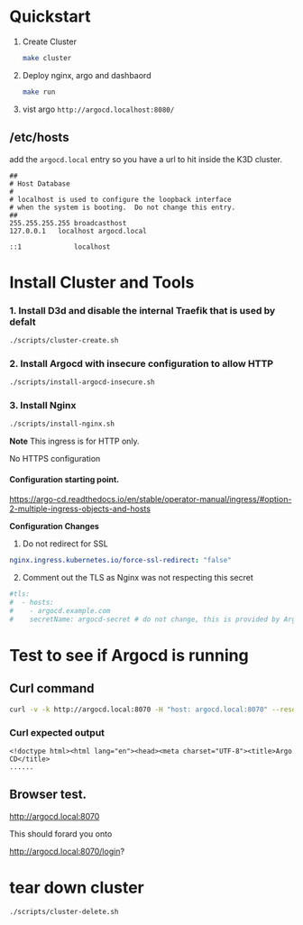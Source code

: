 # Quickstart

1) Create Cluster
    ```bash
    make cluster
    ```

2) Deploy nginx, argo and dashbaord
    ```bash
    make run
    ``` 

3) vist argo
    ```http://argocd.localhost:8080/```

## /etc/hosts

add the `argocd.local` entry so you have a url to hit inside the K3D cluster. 

```
##
# Host Database
#
# localhost is used to configure the loopback interface
# when the system is booting.  Do not change this entry.
##
255.255.255.255	broadcasthost
127.0.0.1	localhost argocd.local

::1             localhost

```


# Install Cluster and Tools

### 1. Install D3d and disable the internal Traefik that is used by defalt

```bash
./scripts/cluster-create.sh
```

### 2. Install Argocd with insecure configuration to allow HTTP

```bash
./scripts/install-argocd-insecure.sh
```

### 3. Install Nginx

```bash
./scripts/install-nginx.sh
```

**Note**
This ingress is for HTTP only. 

No HTTPS configuration

#### Configuration starting point. 

https://argo-cd.readthedocs.io/en/stable/operator-manual/ingress/#option-2-multiple-ingress-objects-and-hosts 


**Configuration Changes** 

1. Do not redirect for SSL

```yaml
nginx.ingress.kubernetes.io/force-ssl-redirect: "false"
```

2. Comment out the TLS as Nginx was not respecting this secret

```yaml
#tls:
#  - hosts:
#    - argocd.example.com
#    secretName: argocd-secret # do not change, this is provided by Argo CD
```    

# Test to see if Argocd is running


## Curl command 
```bash
curl -v -k http://argocd.local:8070 -H "host: argocd.local:8070" --resolve argocd.local:8070:127.0.0.1
```

### Curl expected output
```
<!doctype html><html lang="en"><head><meta charset="UTF-8"><title>Argo CD</title>
......
```

## Browser test.

http://argocd.local:8070

This should forard you onto 

http://argocd.local:8070/login?


# tear down cluster

```bash
./scripts/cluster-delete.sh
```